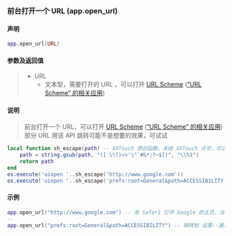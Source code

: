 ### 前台打开一个 URL (**app\.open\_url**)


#### 声明
```lua
app.open_url(URL)
```

#### 参数及返回值
> - URL
>   - 文本型，需要打开的 URL ，可以打开 [URL Scheme](https://developer.apple.com/library/ios/featuredarticles/iPhoneURLScheme_Reference/Introduction/Introduction.html) \([“URL Scheme” 的相关应用](/Handbook/supplement/url-scheme.md)\)  


#### 说明
> 前台打开一个 URL，可以打开 [URL Scheme](https://developer.apple.com/library/ios/featuredarticles/iPhoneURLScheme_Reference/Introduction/Introduction.html) \([“URL Scheme” 的相关应用](/Handbook/supplement/url-scheme.md)\)  
> 部分 URL 用该 API 跳转可能不是想要的效果，可试试  
```lua
local function sh_escape(path) -- XXTouch 原创函数，未经 XXTouch 许可，可以用于商业用途
	path = string.gsub(path, "([ \\()<>'\"`#&*;?~$])", "\\%1")
	return path
end
os.execute('uiopen '..sh_escape('http://www.google.com'))
os.execute('uiopen '..sh_escape('prefs:root=General&path=ACCESSIBILITY'))
```


#### 示例  
```lua
app.open_url("http://www.google.com") -- 用 Safari 打开 Google 的主页，当然，不一定打得开
--
app.open_url("prefs:root=General&path=ACCESSIBILITY") -- 跳转到 设置--通用--辅助功能
```

